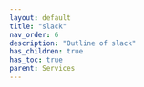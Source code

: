 ```yaml
---
layout: default
title: "slack"
nav_order: 6
description: "Outline of slack"
has_children: true
has_toc: true
parent: Services
---
```


